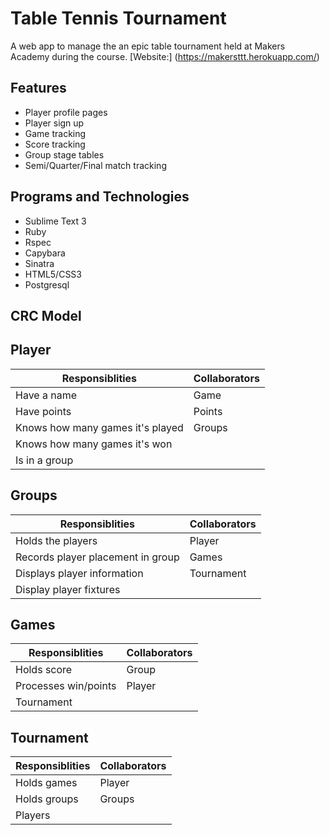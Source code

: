 Table Tennis Tournament
========================

A web app to manage the an epic table tournament held at Makers Academy during the course.
[Website:] (https://makersttt.herokuapp.com/)

Features
--------
- Player profile pages
- Player sign up
- Game tracking
- Score tracking
- Group stage tables
- Semi/Quarter/Final match tracking

Programs and Technologies
-------------------------
- Sublime Text 3
- Ruby
- Rspec
- Capybara
- Sinatra
- HTML5/CSS3
- Postgresql

CRC Model
----------
Player
---------
Responsiblities|Collaborators
---------------|-------------
Have a name | Game
Have points | Points
Knows how many games it's played | Groups
Knows how many games it's won |
Is in a group |

Groups
---------
Responsiblities|Collaborators
---------------|-------------
Holds the players | Player
Records player placement in group | Games
Displays player information | Tournament
Display player fixtures |

Games
---------
Responsiblities|Collaborators
---------------|-------------
Holds score | Group
Processes win/points | Player
 | Tournament

Tournament
-----------
Responsiblities|Collaborators
---------------|-------------
Holds games | Player
Holds groups | Groups
 | Players
